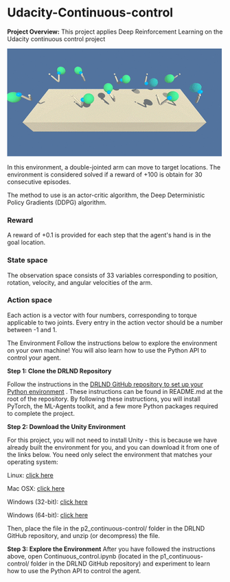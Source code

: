 # Udacity-Continuous-control 
__Project Overview:__
This project applies Deep Reinforcement Learning on the Udacity continuous control project

![reacher](results/reacher.gif)

In this environment, a double-jointed arm can move to target locations. The environment is considered solved if a reward of +100 is obtain for 30 consecutive episodes.

The method to use is an actor-critic algorithm, the Deep Deterministic Policy Gradients (DDPG) algorithm.

### Reward
A reward of +0.1 is provided for each step that the agent's hand is in the goal location.

### State space

The observation space consists of 33 variables corresponding to position, rotation, velocity, and angular velocities of the arm.

### Action space

Each action is a vector with four numbers, corresponding to torque applicable to two joints. Every entry in the action vector should be a number between -1 and 1.


The Environment Follow the instructions below to explore the environment on your own machine! You will also learn how to use the Python API to control your agent.

__Step 1: Clone the DRLND Repository__ 

Follow the instructions in the [DRLND GitHub repository to set up your Python environment](https://github.com/udacity/deep-reinforcement-learning#dependencies) . These instructions can be found in README.md at the root of the repository. By following these instructions, you will install PyTorch, the ML-Agents toolkit, and a few more Python packages required to complete the project.


__Step 2: Download the Unity Environment__

For this project, you will not need to install Unity - this is because we have already built the environment for you, and you can download it from one of the links below. You need only select the environment that matches your operating system:

Linux: [click here](https://s3-us-west-1.amazonaws.com/udacity-drlnd/P2/Reacher/Reacher_Linux.zip )

Mac OSX: [click here](https://s3-us-west-1.amazonaws.com/udacity-drlnd/P2/Reacher/Reacher.app.zip )

Windows (32-bit): [click here](https://s3-us-west-1.amazonaws.com/udacity-drlnd/P2/Reacher/Reacher_Windows_x86.zip )

Windows (64-bit): [click here](https://s3-us-west-1.amazonaws.com/udacity-drlnd/P2/Reacher/Reacher_Windows_x86_64.zip) 

Then, place the file in the p2_continuous-control/ folder in the DRLND GitHub repository, and unzip (or decompress) the file.


__Step 3: Explore the Environment__
After you have followed the instructions above, open Continuous_control.ipynb (located in the p1_continuous-control/ folder in the DRLND GitHub repository) and experiment to learn how to use the Python API to control the agent.






